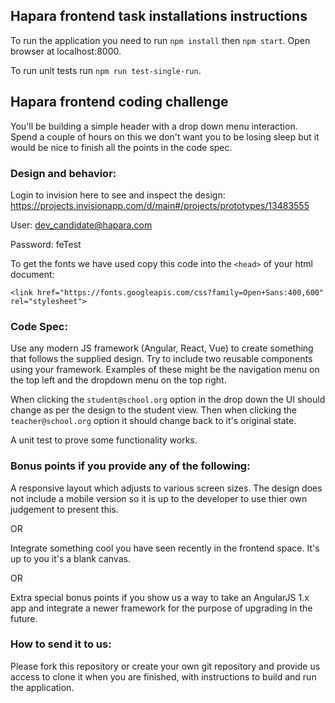 ## Hapara frontend task installations instructions

To run the application you need to run `npm install` then `npm start`.
Open browser at localhost:8000.

To run unit tests run `npm run test-single-run`.

## Hapara frontend coding challenge

You'll be building a simple header with a drop down menu interaction. Spend a couple of hours on this we don't want you to be losing sleep but it would be nice to finish all the points in the code spec.

### Design and behavior:

Login to invision here to see and inspect the design: https://projects.invisionapp.com/d/main#/projects/prototypes/13483555

User: dev_candidate@hapara.com

Password: feTest

To get the fonts we have used copy this code into the `<head>` of your html document:

`<link href="https://fonts.googleapis.com/css?family=Open+Sans:400,600" rel="stylesheet">`

### Code Spec:

Use any modern JS framework (Angular, React, Vue) to create something that follows the supplied design.
Try to include two reusable components using your framework. Examples of these might be the navigation menu on the top left and the dropdown menu on the top right.

When clicking the `student@school.org` option in the drop down the UI should change as per the design to the student view. Then when clicking the `teacher@school.org` option it should change back to it's original state.

A unit test to prove some functionality works.

### Bonus points if you provide any of the following: 

A responsive layout which adjusts to various screen sizes. The design does not include a mobile version so it is up to
the developer to use thier own judgement to present this.

OR

Integrate something cool you have seen recently in the frontend space. It's up to you it's a blank canvas.

OR

Extra special bonus points if you show us a way to take an AngularJS 1.x app and integrate a newer framework for the purpose of upgrading in the future.

### How to send it to us:

Please fork this repository or create your own git repository and provide us access to clone it when you are finished, with instructions to build and run the application.
